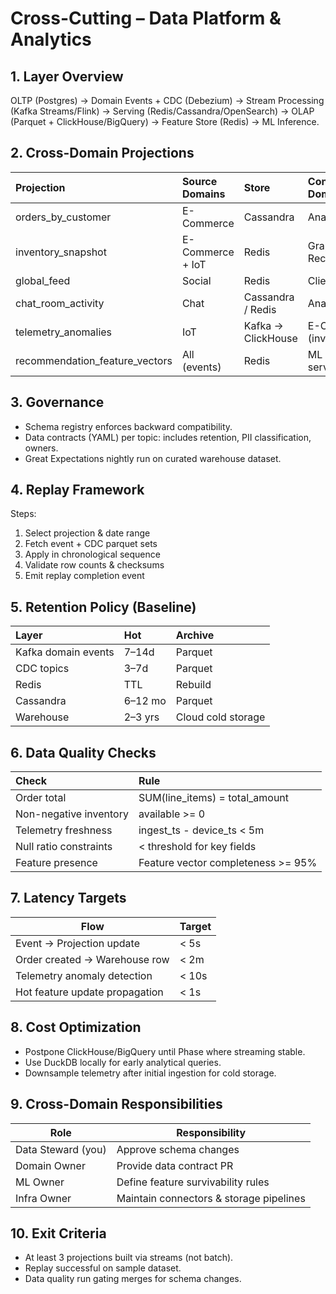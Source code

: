# Cross-Cutting – Data Platform & Analytics

## 1. Layer Overview
OLTP (Postgres) → Domain Events + CDC (Debezium) → Stream Processing (Kafka Streams/Flink) → Serving (Redis/Cassandra/OpenSearch) → OLAP (Parquet + ClickHouse/BigQuery) → Feature Store (Redis) → ML Inference.

## 2. Cross-Domain Projections

| Projection | Source Domains | Store | Consumer Domains |
|:---|:---|:---|:---|
| orders_by_customer | E-Commerce | Cassandra | Analytics, ML |
| inventory_snapshot | E-Commerce + IoT | Redis | GraphQL, Recommendations |
| global_feed | Social | Redis | Clients |
| chat_room_activity | Chat | Cassandra / Redis | Analytics |
| telemetry_anomalies | IoT | Kafka → ClickHouse | E-Commerce (inventory adjust) |
| recommendation_feature_vectors | All (events) | Redis | ML inference service |

## 3. Governance
- Schema registry enforces backward compatibility.
- Data contracts (YAML) per topic: includes retention, PII classification, owners.
- Great Expectations nightly run on curated warehouse dataset.

## 4. Replay Framework
Steps:
1. Select projection & date range
2. Fetch event + CDC parquet sets
3. Apply in chronological sequence
4. Validate row counts & checksums
5. Emit replay completion event

## 5. Retention Policy (Baseline)

| Layer | Hot | Archive |
|:---|:---|:---|
| Kafka domain events | 7–14d | Parquet |
| CDC topics | 3–7d | Parquet |
| Redis | TTL | Rebuild |
| Cassandra | 6–12 mo | Parquet |
| Warehouse | 2–3 yrs | Cloud cold storage |

## 6. Data Quality Checks

| Check | Rule |
|:---|:---|
| Order total | SUM(line_items) = total_amount |
| Non-negative inventory | available >= 0 |
| Telemetry freshness | ingest_ts - device_ts < 5m |
| Null ratio constraints | < threshold for key fields |
| Feature presence | Feature vector completeness >= 95% |

## 7. Latency Targets
| Flow | Target |
|------|--------|
| Event → Projection update | < 5s |
| Order created → Warehouse row | < 2m |
| Telemetry anomaly detection | < 10s |
| Hot feature update propagation | < 1s |

## 8. Cost Optimization
- Postpone ClickHouse/BigQuery until Phase where streaming stable.
- Use DuckDB locally for early analytical queries.
- Downsample telemetry after initial ingestion for cold storage.

## 9. Cross-Domain Responsibilities
| Role | Responsibility |
|------|---------------|
| Data Steward (you) | Approve schema changes |
| Domain Owner | Provide data contract PR |
| ML Owner | Define feature survivability rules |
| Infra Owner | Maintain connectors & storage pipelines |

## 10. Exit Criteria
- At least 3 projections built via streams (not batch).
- Replay successful on sample dataset.
- Data quality run gating merges for schema changes.

